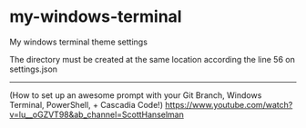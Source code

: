 # my-windows-terminal
My windows terminal theme settings 

The directory must be created at the same location according the line 56 on settings.json

---

(How to set up an awesome prompt with your Git Branch, Windows Terminal, PowerShell, + Cascadia Code!)
https://www.youtube.com/watch?v=lu__oGZVT98&ab_channel=ScottHanselman
